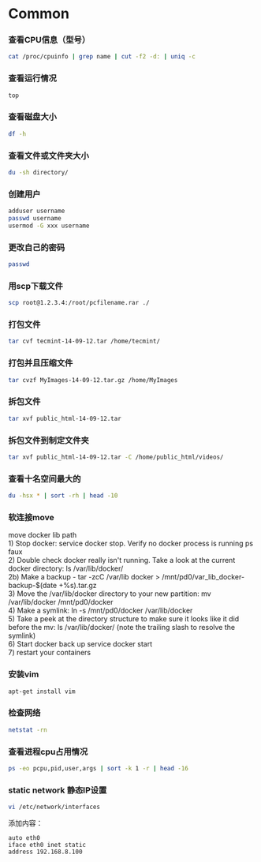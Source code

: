 # Common



### 查看CPU信息（型号）

```bash
cat /proc/cpuinfo | grep name | cut -f2 -d: | uniq -c
```

### 查看运行情况

```bash
top
```

### 查看磁盘大小

```bash
df -h
```

### 查看文件或文件夹大小

```bash
du -sh directory/
```

### 创建用户

```bash
adduser username
passwd username
usermod -G xxx username
```

### 更改自己的密码

```bash
passwd
```

### 用scp下载文件

```bash
scp root@1.2.3.4:/root/pcfilename.rar ./
```

### 打包文件

```bash
tar cvf tecmint-14-09-12.tar /home/tecmint/
```

### 打包并且压缩文件

```bash
tar cvzf MyImages-14-09-12.tar.gz /home/MyImages
```

### 拆包文件

```bash
tar xvf public_html-14-09-12.tar
```

### 拆包文件到制定文件夹

```bash
tar xvf public_html-14-09-12.tar -C /home/public_html/videos/
```

### 查看十名空间最大的

```bash
du -hsx * | sort -rh | head -10
```

### 软连接move

move docker lib path  
1\) Stop docker: service docker stop. Verify no docker process is running ps faux  
2\) Double check docker really isn't running. Take a look at the current docker directory: ls /var/lib/docker/  
2b\) Make a backup - tar -zcC /var/lib docker &gt; /mnt/pd0/var\_lib\_docker-backup-$\(date +%s\).tar.gz  
3\) Move the /var/lib/docker directory to your new partition: mv /var/lib/docker /mnt/pd0/docker  
4\) Make a symlink: ln -s /mnt/pd0/docker /var/lib/docker  
5\) Take a peek at the directory structure to make sure it looks like it did before the mv: ls /var/lib/docker/ \(note the trailing slash to resolve the symlink\)  
6\) Start docker back up service docker start  
7\) restart your containers

### 安装vim

```bash
apt-get install vim
```

### 检查网络

```bash
netstat -rn
```

### 查看进程cpu占用情况

```bash
ps -eo pcpu,pid,user,args | sort -k 1 -r | head -16
```

### static network 静态IP设置

```bash
vi /etc/network/interfaces
```

添加内容：

```text
auto eth0
iface eth0 inet static
address 192.168.8.100    
```

